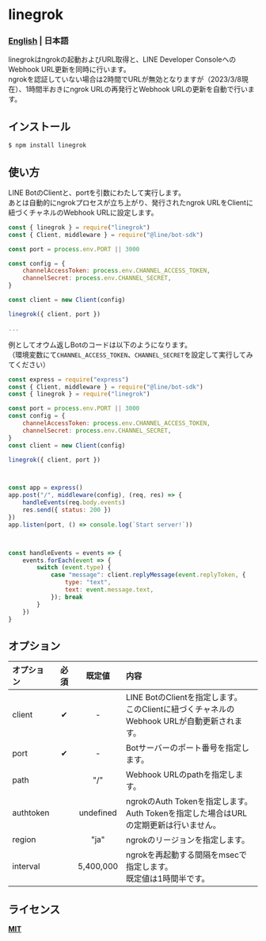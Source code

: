 # linegrok

### [**English**](README.md) | **日本語**

linegrokはngrokの起動およびURL取得と、LINE Developer ConsoleへのWebhook URL更新を同時に行います。  
ngrokを認証していない場合は2時間でURLが無効となりますが（2023/3/8現在）、1時間半おきにngrok URLの再発行とWebhook URLの更新を自動で行います。  



## インストール

```sh
$ npm install linegrok
```



## 使い方

LINE BotのClientと、portを引数にわたして実行します。  
あとは自動的にngrokプロセスが立ち上がり、発行されたngrok URLをClientに紐づくチャネルのWebhook URLに設定します。  

```js
const { linegrok } = require("linegrok")
const { Client, middleware } = require("@line/bot-sdk")

const port = process.env.PORT || 3000

const config = {
    channelAccessToken: process.env.CHANNEL_ACCESS_TOKEN,
    channelSecret: process.env.CHANNEL_SECRET,
}

const client = new Client(config)

linegrok({ client, port })

...

```

例としてオウム返しBotのコードは以下のようになります。  
（環境変数にて`CHANNEL_ACCESS_TOKEN`、`CHANNEL_SECRET`を設定して実行してみてください）  

```js
const express = require("express")
const { Client, middleware } = require("@line/bot-sdk")
const { linegrok } = require("linegrok")

const port = process.env.PORT || 3000
const config = {
    channelAccessToken: process.env.CHANNEL_ACCESS_TOKEN,
    channelSecret: process.env.CHANNEL_SECRET,
}
const client = new Client(config)

linegrok({ client, port })



const app = express()
app.post("/", middleware(config), (req, res) => {
    handleEvents(req.body.events)
    res.send({ status: 200 })
})
app.listen(port, () => console.log(`Start server!`))



const handleEvents = events => {
    events.forEach(event => {
        switch (event.type) {
            case "message": client.replyMessage(event.replyToken, {
                type: "text",
                text: event.message.text,
            }); break
        }
    })
}
```


## オプション

|オプション|必須|既定値|内容|
|:--|:-:|:-:|:--|
|client|✔|-|LINE BotのClientを指定します。<br>このClientに紐づくチャネルのWebhook URLが自動更新されます。|
|port|✔|-|Botサーバーのポート番号を指定します。|
|path||"/"|Webhook URLのpathを指定します。|
|authtoken||undefined|ngrokのAuth Tokenを指定します。<br>Auth Tokenを指定した場合はURLの定期更新は行いません。|
|region||"ja"|ngrokのリージョンを指定します。|
|interval||5,400,000|ngrokを再起動する間隔をmsecで指定します。<br>既定値は1時間半です。|



## ライセンス

[**MIT**](LICENSE)
